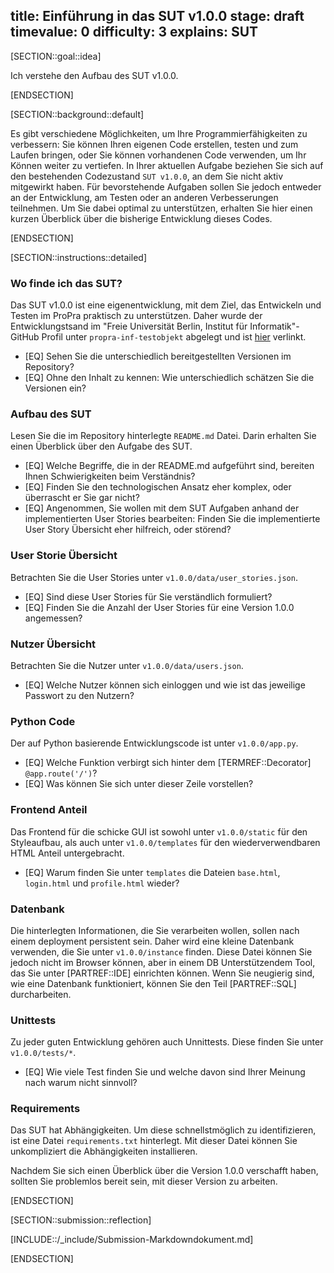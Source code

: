 title: Einführung in das SUT v1.0.0
stage: draft
timevalue: 0
difficulty: 3
explains: SUT
---

[SECTION::goal::idea]

Ich verstehe den Aufbau des SUT v1.0.0.

[ENDSECTION]

[SECTION::background::default]

Es gibt verschiedene Möglichkeiten, um Ihre Programmierfähigkeiten zu verbessern: Sie können Ihren
eigenen Code erstellen, testen und zum Laufen bringen, oder Sie können vorhandenen Code verwenden,
um Ihr Können weiter zu vertiefen. In Ihrer aktuellen Aufgabe beziehen Sie sich auf den bestehenden
Codezustand `SUT v1.0.0`, an dem Sie nicht aktiv mitgewirkt haben. Für bevorstehende Aufgaben sollen
Sie jedoch entweder an der Entwicklung, am Testen oder an anderen Verbesserungen teilnehmen. Um Sie
dabei optimal zu unterstützen, erhalten Sie hier einen kurzen Überblick über die bisherige
Entwicklung dieses Codes.

[ENDSECTION]

[SECTION::instructions::detailed]

### Wo finde ich das SUT?

Das SUT v1.0.0 ist eine eigenentwicklung, mit dem Ziel, das Entwickeln und Testen im ProPra
praktisch zu unterstützen. Daher wurde der Entwicklungstsand im "Freie Universität Berlin, Institut
für Informatik"-GitHub Profil unter `propra-inf-testobjekt` abgelegt und ist
[hier](https://github.com/fubinf/propra-inf-testobjekt) verlinkt.

- [EQ] Sehen Sie die unterschiedlich bereitgestellten Versionen im Repository?
- [EQ] Ohne den Inhalt zu kennen: Wie unterschiedlich schätzen Sie die Versionen ein?

### Aufbau des SUT

Lesen Sie die im Repository hinterlegte `README.md` Datei. Darin erhalten Sie einen Überblick über
den Aufgabe des SUT.

- [EQ] Welche Begriffe, die in der README.md aufgeführt sind, bereiten Ihnen Schwierigkeiten beim
  Verständnis?
- [EQ] Finden Sie den technologischen Ansatz eher komplex, oder überrascht er Sie gar nicht?
- [EQ] Angenommen, Sie wollen mit dem SUT Aufgaben anhand der implementierten User Stories bearbeiten:
  Finden Sie die implementierte User Story Übersicht eher hilfreich, oder störend?

### User Storie Übersicht

Betrachten Sie die User Stories unter `v1.0.0/data/user_stories.json`.

- [EQ] Sind diese User Stories für Sie verständlich formuliert?
- [EQ] Finden Sie die Anzahl der User Stories für eine Version 1.0.0 angemessen?

### Nutzer Übersicht

Betrachten Sie die Nutzer unter `v1.0.0/data/users.json`.

- [EQ] Welche Nutzer können sich einloggen und wie ist das jeweilige Passwort zu den Nutzern?

### Python Code

Der auf Python basierende Entwicklungscode ist unter `v1.0.0/app.py`.

- [EQ] Welche Funktion verbirgt sich hinter dem [TERMREF::Decorator] `@app.route('/')`?
- [EQ] Was können Sie sich unter dieser Zeile vorstellen?

### Frontend Anteil

Das Frontend für die schicke GUI ist sowohl unter `v1.0.0/static` für den Styleaufbau, als auch unter
`v1.0.0/templates` für den wiederverwendbaren HTML Anteil untergebracht.  

- [EQ] Warum finden Sie unter `templates` die Dateien `base.html`, `login.html` und `profile.html`
  wieder?

### Datenbank

Die hinterlegten Informationen, die Sie verarbeiten wollen, sollen nach einem deployment persistent
sein. Daher wird eine kleine Datenbank verwenden, die Sie unter `v1.0.0/instance` finden.
Diese Datei können Sie jedoch nicht im Browser können, aber in einem DB Unterstützendem Tool, das
Sie unter [PARTREF::IDE] einrichten können. Wenn Sie neugierig sind, wie eine Datenbank funktioniert,
können Sie den Teil [PARTREF::SQL] durcharbeiten.

### Unittests

Zu jeder guten Entwicklung gehören auch Unnittests. Diese finden Sie unter `v1.0.0/tests/*`.

- [EQ] Wie viele Test finden Sie und welche davon sind Ihrer Meinung nach warum nicht sinnvoll?

### Requirements

Das SUT hat Abhängigkeiten. Um diese schnellstmöglich zu identifizieren, ist eine Datei
`requirements.txt` hinterlegt. Mit dieser Datei können Sie unkompliziert die Abhängigkeiten
installieren.

Nachdem Sie sich einen Überblick über die Version 1.0.0 verschafft haben, sollten Sie problemlos
bereit sein, mit dieser Version zu arbeiten.

[ENDSECTION]

[SECTION::submission::reflection]

[INCLUDE::/_include/Submission-Markdowndokument.md]

[ENDSECTION]